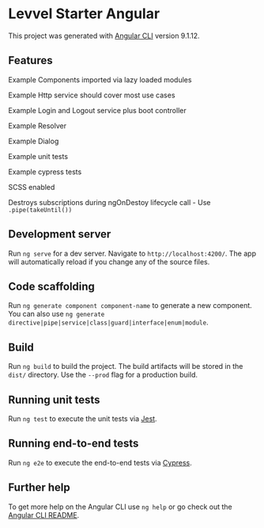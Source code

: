# Levvel Starter Angular

This project was generated with [Angular CLI](https://github.com/angular/angular-cli) version 9.1.12.

## Features

Example Components imported via lazy loaded modules

Example Http service should cover most use cases

Example Login and Logout service plus boot controller

Example Resolver

Example Dialog

Example unit tests

Example cypress tests

SCSS enabled

Destroys subscriptions during ngOnDestoy lifecycle call - Use `.pipe(takeUntil())`

## Development server

Run `ng serve` for a dev server. Navigate to `http://localhost:4200/`. The app will automatically reload if you change any of the source files.

## Code scaffolding

Run `ng generate component component-name` to generate a new component. You can also use `ng generate directive|pipe|service|class|guard|interface|enum|module`.

## Build

Run `ng build` to build the project. The build artifacts will be stored in the `dist/` directory. Use the `--prod` flag for a production build.

## Running unit tests

Run `ng test` to execute the unit tests via [Jest](https://jestjs.io/).

## Running end-to-end tests

Run `ng e2e` to execute the end-to-end tests via [Cypress](https://www.cypress.io//).

## Further help

To get more help on the Angular CLI use `ng help` or go check out the [Angular CLI README](https://github.com/angular/angular-cli/blob/master/README.md).
